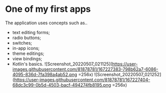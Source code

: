 # One of my first apps
The application uses concepts such as..
- text editing forms;
- radio buttons;
- switches;
- in-app icons;
- theme editings;
- view bindings;
- Kotlin's basics.
![Screenshot_20220507_021125](https://user-images.githubusercontent.com/81878781/167227383-798b62a7-6086-4095-836d-7fa398a4ab52.png =256x)
![Screenshot_20220507_021252](https://user-images.githubusercontent.com/81878781/167227404-68dc3c99-0b5d-4503-bacf-494274fb8195.png =256x)
